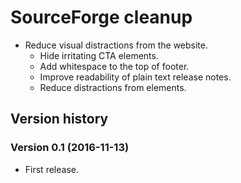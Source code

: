 # SourceForge cleanup

- Reduce visual distractions from the website.
  - Hide irritating CTA elements.
  - Add whitespace to the top of footer.
  - Improve readability of plain text release notes.
  - Reduce distractions from elements.

## Version history

### Version 0.1 (2016-11-13)

- First release.

